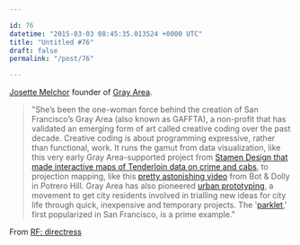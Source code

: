 ```yaml
---

id: 76
datetime: "2015-03-03 08:45:35.013524 +0000 UTC"
title: "Untitled #76"
draft: false
permalink: "/post/76"

---
```


[Josette Melchor](http://techcrunch.com/2014/05/30/gray-area/) founder of [Gray Area](http://grayarea.org/).

 > "She’s been the one-woman force behind the creation of San Francisco’s Gray Area (also known as GAFFTA), a non-profit that has validated an emerging form of art called creative coding over the past decade. Creative coding is about programming expressive, rather than functional, work. It runs the gamut from data visualization, like this very early Gray Area-supported project from [Stamen Design that made interactive maps of Tenderloin data on crime and cabs](http://stamen.com/projects/gaffta), to projection mapping, like this [pretty astonishing video](https://www.youtube.com/watch?v=lX6JcybgDFo&feature=kp) from Bot & Dolly in Potrero Hill. Gray Area has also pioneered [urban prototyping](https://www.facebook.com/UrbanPrototyping), a movement to get city residents involved in trialling new ideas for city life through quick, inexpensive and temporary projects. The '[parklet](https://en.wikipedia.org/wiki/Parklet),' first popularized in San Francisco, is a prime example."

From [RF: directress](http://tinyletter.com/realfuture/letters/rf-directress)


